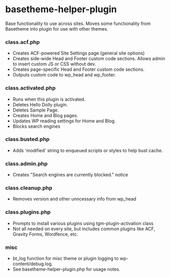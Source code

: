 # basetheme-helper-plugin

Base functionality to use across sites. Moves some functionality from Basetheme into plugin for use with other themes.

### class.acf.php

-   Creates ACF-powered Site Settings page (general site options)
-   Creates side-wide Head and Footer custom code sections. Allows admin to insert custom JS or CSS without dev.
-   Creates page-specific Head and Footer custom code sections.
-   Outputs custom code to wp_head and wp_footer.

### class.activated.php

-   Runs when this plugin is activated.
-   Deletes Hello Dolly plugin.
-   Deletes Sample Page.
-   Creates Home and Blog pages.
-   Updates WP reading settings for Home and Blog.
-   Blocks search engines

### class.busted.php

-   Adds 'modified' string to enqueued scripts or styles to help bust cache.

### class.admin.php

-   Creates "Search engines are currently blocked." notice

### class.cleanup.php

-   Removes version and other unncessary info from wp_head

### class.plugins.php

-   Prompts to install various plugins using tgm-plugin-activation class
-   Not all needed on every site, but includes common plugins like ACF, Gravity Forms, Wordfence, etc.

### misc

-   bt_log function for misc theme or plugin logging to wp-content/debug.log.
-   See basetheme-helper-plugin.php for usage notes.
